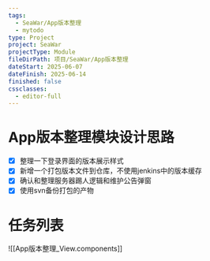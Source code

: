 ```yaml
---
tags:
  - SeaWar/App版本整理
  - mytodo
type: Project
project: SeaWar
projectType: Module
fileDirPath: 项目/SeaWar/App版本整理
dateStart: 2025-06-07
dateFinish: 2025-06-14
finished: false
cssclasses:
  - editor-full
---
```


# App版本整理模块设计思路
- [x] 整理一下登录界面的版本展示样式
- [x] 新增一个打包版本文件到仓库，不使用jenkins中的版本缓存
- [x] 确认和整理服务器踢人逻辑和维护公告弹窗
- [x] 使用svn备份打包的产物
# 任务列表
![[App版本整理_View.components]]


